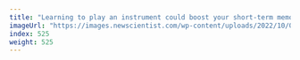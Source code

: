 ```yaml
---
title: "Learning to play an instrument could boost your short-term memory"
imageUrl: "https://images.newscientist.com/wp-content/uploads/2022/10/03162732/SEI_127931877.jpg?width=600"
index: 525
weight: 525
---
```

